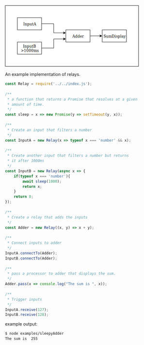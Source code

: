 ![Sleep Adder Diagram](https://raw.githubusercontent.com/LXSMNSYC/relays.js/master/examples/sleepyAdder/diagram.png)

An example implementation of relays.

```js
const Relay = require('../../index.js');

/**
 * a function that returns a Promise that resolves at a given
 * amount of time. 
 */
const sleep = x => new Promise(y => setTimeout(y, x));

/**
 * Create an input that filters a number
 */
const InputA = new Relay(x => typeof x === 'number' && x);

/**
 * Create another input that filters a number but returns
 * it after 1000ms
 */
const InputB = new Relay(async x => {
    if(typeof x === 'number'){
        await sleep(1000);
        return x;
    }
    return 0;
});

/**
 * Create a relay that adds the inputs
 */
const Adder = new Relay((x, y) => x + y);

/**
 * Connect inputs to adder
 */
InputA.connectTo(Adder);
InputB.connectTo(Adder);

/**
 * pass a processor to adder that displays the sum.
 */
Adder.pass(x => console.log("The sum is ", x));

/**
 * Trigger inputs
 */
InputA.receive(127);
InputB.receive(128);
```

example output:

```bash
$ node examples/sleepyAdder
The sum is  255
```
